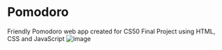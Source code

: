 # Pomodoro
 Friendly Pomodoro web app created for CS50 Final Project using HTML, CSS and JavaScript
![image](https://github.com/pedrowerkhaizer/Pomodoro/assets/42971669/bf38f083-c308-42ac-9aca-d93d152aedea)
